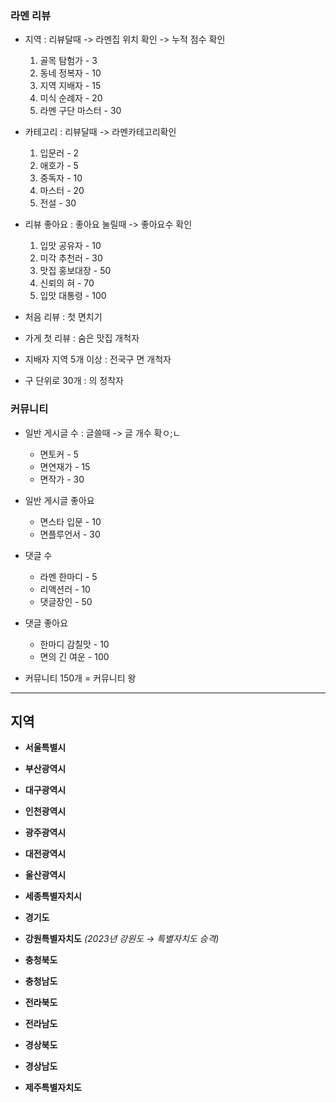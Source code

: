 ### 라멘 리뷰
- 지역 : 리뷰달때 -> 라멘집 위치 확인 -> 누적 점수 확인
	1. 골목 탐험가 - 3
	2. 동네 정복자 - 10
	3. 지역 지배자 - 15
	4. 미식 순례자 - 20
	5. 라멘 구단 마스터 - 30

- 카테고리 : 리뷰달때 -> 라멘카테고리확인
	1. 입문러 - 2
	2. 애호가 - 5
	3. 중독자 - 10
	4. 마스터 - 20
	5. 전설 - 30

- 리뷰 좋아요 : 좋아요 눌릴때 -> 좋아요수 확인
	1. 입맛 공유자 - 10
	2. 미각 추천러 - 30
	3. 맛집 홍보대장 - 50
	4. 신뢰의 혀 - 70
	5. 입맛 대통령 - 100

- 처음 리뷰 : 첫 면치기
- 가게 첫 리뷰 : 숨은 맛집 개척자
- 지배자 지역 5개 이상 : 전국구 면 개척자
- 구 단위로 30개 : 의 정착자
### 커뮤니티
- 일반 게시글 수 : 글쓸때 -> 글 개수 확ㅇ;ㄴ
	- 면토커 - 5
	- 면연재가 - 15
	- 면작가 - 30
- 일반 게시글 좋아요
	- 면스타 입문 - 10
	- 면플루언서 - 30
- 댓글 수
	- 라멘 한마디 - 5
	- 리액션러 - 10
	- 댓글장인 - 50
- 댓글 좋아요
	- 한마디 감칠맛 - 10 
	- 면의 긴 여운 - 100

- 커뮤니티 150개 = 커뮤니티 왕



---
## 지역
- **서울특별시**
- **부산광역시**
- **대구광역시**
- **인천광역시**
- **광주광역시**
- **대전광역시**
- **울산광역시**
- **세종특별자치시**

- **경기도**
- **강원특별자치도** _(2023년 강원도 → 특별자치도 승격)_
- **충청북도**
- **충청남도**
- **전라북도**
- **전라남도**
- **경상북도**
- **경상남도**
- **제주특별자치도**

